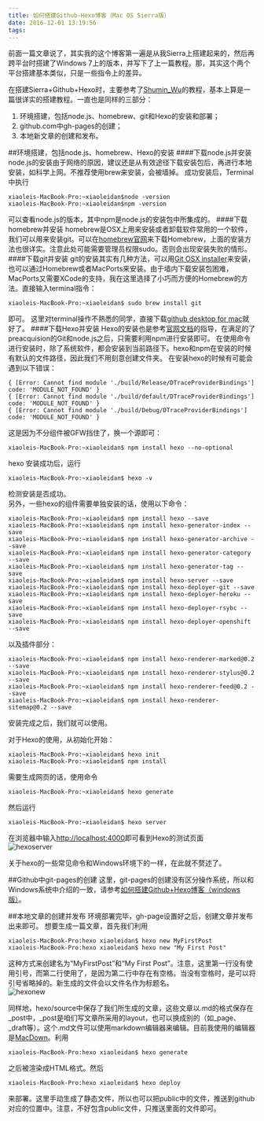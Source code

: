 ```yaml
---
title: 如何搭建Github-Hexo博客（Mac OS Sierra版）
date: 2016-12-01 13:19:56
tags:
---
```

前面一篇文章说了，其实我的这个博客第一遍是从我Sierra上搭建起来的，然后再跨平台时搭建了Windows 7上的版本，并写下了上一篇教程。那，其实这个两个平台搭建基本类似，只是一些指令上的差异。  
<!-- more -->

在搭建Sierra+Github+Hexo时，主要参考了[Shumin_Wu](http://www.jianshu.com/p/fd878edb95e7)的教程，基本上算是一篇很详实的搭建教程。一直也是同样的三部分： 
1. 环境搭建，包括node.js、homebrew、git和Hexo的安装和部署；
2. github.com中gh-pages的创建； 
3. 本地新文章的创建和发布。 


##环境搭建，包括node.js、homebrew、Hexo的安装
####下载node.js并安装
node.js的安装由于网络的原因，建议还是从有效途径下载安装包后，再进行本地安装，如科学上网。不推荐使用brew来安装，会被墙掉。 
成功安装后，Terminal中执行

```shell
xiaoleis-MacBook-Pro:~xiaoleidan$node -version
xiaoleis-MacBook-Pro:~xiaoleidan$npm -version
```
可以查看node.js的版本，其中npm是node.js的安装包中所集成的。
####下载homebrew并安装
homebrew是OSX上用来安装或者卸载软件常用的一个软件，我们可以用来安装git。可以在[homebrew官网](http://brew.sh/index_zh-cn.html)来下载Homebrew，上面的安装方法也很详实。注意此处可能需要管理员权限sudo。否则会出现安装失败的情形。 
####下载git并安装
git的安装其实有几种方法，可以用[Git OSX installer](https://git-scm.com/downloads)来安装，也可以通过Homebrew或者MacPorts来安装。由于墙内下载安装包困难，MacPorts又需要XCode的支持，我在这里选择了小巧而方便的Homebrew的方法。直接输入terminal指令：

```shell
xiaoleis-MacBook-Pro:~xiaoleidan$ sudo brew install git
```
即可。
这里对terminal操作不熟悉的同学，直接下载[github desktop for mac](https://central.github.com/mac/latest)就好了。
####下载Hexo并安装
Hexo的安装也是参考[官网文档](https://hexo.io/zh-cn/docs/)的指导，在满足的了preacquision的Git和node.js之后，只需要利用npm进行安装即可。
在使用命令进行安装时，除了系统软件，都会安装到当前路径下。hexo和npm在安装的时候有默认的文件路径，因此我们不用刻意创建文件夹。
在安装hexo的时候有可能会遇到以下错误：

```shell
{ [Error: Cannot find module './build/Release/DTraceProviderBindings'] code: 'MODULE_NOT_FOUND' }  
{ [Error: Cannot find module './build/default/DTraceProviderBindings'] code: 'MODULE_NOT_FOUND' }  
{ [Error: Cannot find module './build/Debug/DTraceProviderBindings'] code: 'MODULE_NOT_FOUND' }  
```  
这是因为不分组件被GFW挡住了，换一个源即可：

```shell
xiaoleis-MacBook-Pro:~xiaoleidan$ npm install hexo --no-optional
```  
hexo 安装成功后，运行

```shell
xiaoleis-MacBook-Pro:~xiaoleidan$ hexo -v
```  
检测安装是否成功。  
另外，一些hexo的组件需要单独安装的话，使用以下命令：

```shell
xiaoleis-MacBook-Pro:~xiaoleidan$ npm install hexo --save  
xiaoleis-MacBook-Pro:~xiaoleidan$ npm install hexo-generator-index --save
xiaoleis-MacBook-Pro:~xiaoleidan$ npm install hexo-generator-archive --save
xiaoleis-MacBook-Pro:~xiaoleidan$ npm install hexo-generator-category --save
xiaoleis-MacBook-Pro:~xiaoleidan$ npm install hexo-generator-tag --save
xiaoleis-MacBook-Pro:~xiaoleidan$ npm install hexo-server --save
xiaoleis-MacBook-Pro:~xiaoleidan$ npm install hexo-deployer-git --save
xiaoleis-MacBook-Pro:~xiaoleidan$ npm install hexo-deployer-heroku --save
xiaoleis-MacBook-Pro:~xiaoleidan$ npm install hexo-deployer-rsybc --save
xiaoleis-MacBook-Pro:~xiaoleidan$ npm install hexo-deployer-openshift --save
```
以及插件部分：

```shell
xiaoleis-MacBook-Pro:~xiaoleidan$ npm install hexo-renderer-marked@0.2 --save
xiaoleis-MacBook-Pro:~xiaoleidan$ npm install hexo-renderer-stylus@0.2 --save
xiaoleis-MacBook-Pro:~xiaoleidan$ npm install hexo-renderer-feed@0.2 --save
xiaoleis-MacBook-Pro:~xiaoleidan$ npm install hexo-renderer-sitemap@0.2 --save
```
安装完成之后，我们就可以使用。

对于Hexo的使用，从初始化开始：

```shell
xiaoleis-MacBook-Pro:~xiaoleidan$ hexo init
xiaoleis-MacBook-Pro:~xiaoleidan$ npm install
```
需要生成网页的话，使用命令

```shell
xiaoleis-MacBook-Pro:~xiaoleidan$ hexo generate
```
然后运行

```shell
xiaoleis-MacBook-Pro:~xiaoleidan$ hexo server
```
在浏览器中输入<http://localhost:4000>即可看到Hexo的测试页面  
![hexoserver](http://ohfy7y2ev.bkt.clouddn.com/T20161201131956/Article003/jpg/HexoServer.png)  

关于hexo的一些常见命令和Windows环境下的一样，在此就不赘述了。

##Github中git-pages的创建
这里，git-pages的创建没有区分操作系统，所以和Windows系统中介绍的一致，请参考[如何搭建Github+Hexo博客（windows版）](https://danxl.github.io/2016/11/29/%E5%A6%82%E4%BD%95%E6%90%AD%E5%BB%BAGithub-Hexo%E5%8D%9A%E5%AE%A2/)。  

##本地文章的创建并发布
环境部署完毕，gh-page设置好之后，创建文章并发布出来即可。
想要生成一篇文章，首先我们利用

```shell
xiaoleis-MacBook-Pro:hexo xiaoleidan$ hexo new MyFirstPost
xiaoleis-MacBook-Pro:hexo xiaoleidan$ hexo new "My First Post"
```
这种方式来创建名为“MyFirstPost”和“My First Post”。注意，这里第一行没有使用引号，而第二行使用了，是因为第二行中存在有空格。当没有空格时，是可以将引号省略掉的。新生成的文件会以文件名作为标题名。  
![hexonew](http://ohfy7y2ev.bkt.clouddn.com/T20161201131956/Article003/jpg/HexoNew.png)  

同样地，hexo/source中保存了我们所生成的文章，这些文章以.md的格式保存在_post中，_post是咱们写文章所采用的layout，也可以换成别的（如_page、_draft等）。这个.md文件可以使用markdown编辑器来编辑。目前我使用的编辑器是[MacDown](http://macdown.uranusjr.com/)。利用

```shell
xiaoleis-MacBook-Pro:hexo xiaoleidan$ hexo generate
```
之后被渲染成HTML格式。然后

```shell
xiaoleis-MacBook-Pro:hexo xiaoleidan$ hexo deploy
```
来部署。这里手动生成了静态文件，所以也可以把public中的文件，推送到github对应的位置中。注意，不好包含public文件，只推送里面的文件即可。
